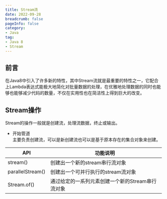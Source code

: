 ```yaml
---
title: Stream流
date: 2022-09-28
breadcrumb: false
pageInfo: false
category:
- Java
tag:
- Java 8
- Stream
---
```


## 前言
在Java8中引入了许多新的特性，其中Stream流就是最重要的特性之一，它配合上Lambda表达式能极大地简化对批量数据的处理，在优雅地处理数据的同时也能够也能够减少代码的数量，不仅在实用性也在简洁性上得到巨大的改变。

## Stream操作
Stream的操作一般就是创建流，处理流数据，终止或输出。  

- 开始管道  
主要负责创建流，可以是新创建流也可以是基于原本存在的集合对象来创建。

|  API   | 功能说明  |
|  ----  | ----  |
| stream()  | 创建出一个新的stream串行流对象 |
| parallelStream()| 创建出一个可并行执行的stream流对象 |
| Stream.of()|通过给定的一系列元素创建一个新的Stream串行流对象|
